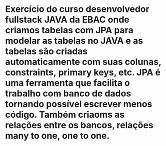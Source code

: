 # Exercício do curso desenvolvedor fullstack JAVA da EBAC onde criamos tabelas com JPA para modelar as tabelas no JAVA e as tabelas são criadas automaticamente com suas colunas, constraints, primary keys, etc. JPA é uma ferramenta que facilita o trabalho com banco de dados tornando possível escrever menos código. Também criaoms as relações entre os bancos, relações many to one, one to one.
